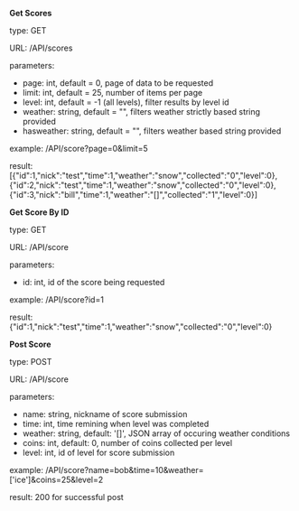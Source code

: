 **Get Scores** 

type: GET 

URL: /API/scores 

parameters:
 - page: int, default = 0, page of data to be requested
 - limit: int, default = 25, number of items per page
 - level: int, default = -1 (all levels), filter results by level id
 - weather: string, default = "", filters weather strictly based string provided
 - hasweather: string, default = "", filters weather based string provided
 
  
 example: /API/score?page=0&limit=5 
 
 result: [{"id":1,"nick":"test","time":1,"weather":"snow","collected":"0","level":0},{"id":2,"nick":"test","time":1,"weather":"snow","collected":"0","level":0},{"id":3,"nick":"bill","time":1,"weather":"[]","collected":"1","level":0}]
 
 **Get Score By ID** 

type: GET 

URL: /API/score

parameters:
 - id: int, id of the score being requested 

  
 example: /API/score?id=1
 
 result: {"id":1,"nick":"test","time":1,"weather":"snow","collected":"0","level":0}
 
   **Post Score** 

type: POST 

URL: /API/score 

parameters:
 - name: string, nickname of score submission
 - time: int, time remining when level was completed
 - weather: string, default: '[]', JSON array of occuring weather conditions
 - coins: int, default: 0, number of coins collected per level
 - level: int, id of level for score submission

  
 example: /API/score?name=bob&time=10&weather=['ice']&coins=25&level=2
 
 result: 200 for successful post